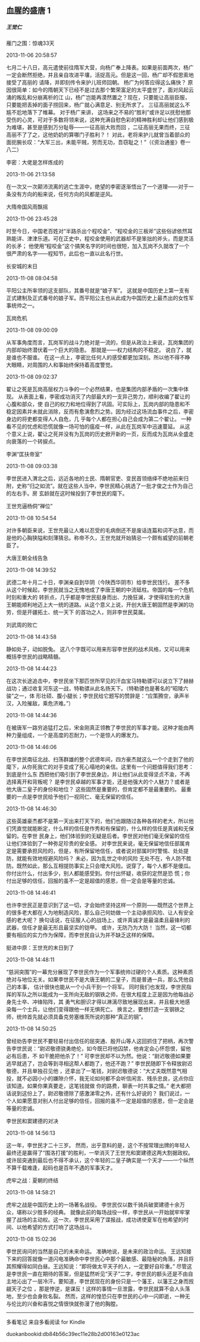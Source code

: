 ## 血腥的盛唐 1

##### 王觉仁

  

  雁门之围：惊魂33天

  

2013-11-06 20:58:57

七月二十八日，高元遣使前往隋军大营，向杨广奉上降表。如果是前面两次，杨广一定会断然拒绝，并且亲自攻进平壤，活捉高元。但是这一回，杨广却不假思索地接受了高丽的
请降，并即刻传令来护儿班师回朝。 杨广为何答应得这么痛快？ 原因很简单：如今的隋朝天下已经不是过去那个繁荣富足的太平盛世了，面对风起云涌的叛乱和分崩离析的江
山，杨广岂能再漠然置之？现在，只要能让高丽臣服，只要能把丢掉的面子捞回来，杨广就心满意足、别无所求了。 三征高丽就这么不尴不尬地落下了帷幕。 对于杨广来讲，
这场来之不易的“胜利”或许足以抚慰他那受伤的心灵，可对于多数将领来说，这种充满自慰色彩的精神胜利却让他们感到极为难堪，甚至是感到万分耻辱——一征高丽大败而回
，二征高丽无果而终，三征高丽不了了之，这他奶奶的算哪门子胜利？！
对此，老将来护儿就曾当着部众的面扼腕长叹：“大军三出，未能平贼，劳而无功，吾窃耻之！”（《资治通鉴》卷一八二）

  

  李密：大佬是怎样炼成的

  

2013-11-06 21:13:58

在一次又一次颠沛流离的逃亡生涯中，绝望的李密逐渐悟出了一个道理——对于一条没有方向的船来说，任何方向的风都是逆风。

  

  大隋帝国风雨飘摇

  

2013-11-06 23:45:28

时至今日，中国老百姓对“半路杀出个程咬金”、“程咬金的三板斧”这些俗谚依然耳熟能详、津津乐道。可在正史中，程咬金使用的武器却不是笨拙的斧头，而是灵活的长矛；
他使用“程咬金”这个搞笑名字的时间也很短，加入瓦岗不久就改了一个很严肃的名字——程知节，此后也一直以此名行世。

  

  长安城的末日

  

2013-11-08 08:04:58

平阳公主所率领的这支部队，其番号就是“娘子军”。
这就是中国历史上第一支有正式建制及正式番号的娘子军。而平阳公主也从此成为中国历史上最杰出的女性军事统帅之一。

  

  瓦岗危机

  

2013-11-08 09:00:09

从军事角度而言，瓦岗军的战斗力绝对是一流的，但是从政治上来说，瓦岗集团的内部却始终潜伏着一个巨大的隐患。 那就是——权力结构的不稳定。
说白了，就是谁也不服谁。 在这一点上，李密比任何人的感受都更加深刻。所以他不得不睁大眼睛，对周围的人和事始终保持着高度警觉。

  

2013-11-08 09:02:37

翟让之死是瓦岗高层权力斗争的一个必然结果，也是集团内部矛盾的一次集中体现。 从表面上看，李密成功消灭了内部最大的一支异己势力，顺利收编了翟让的心腹和部众，使
自己的权力和地位得到了巩固。可实际上，瓦岗内部的隐患和不稳定因素并未就此消除，反而有愈演愈烈之势。因为经过这场流血事件之后，李密身边的将吏都变得人人自危，几
乎每个人都在担心自己会成为第二个翟让。 一种看不见的忧虑和恐慌就像一场可怕的瘟疫一样，从此在瓦岗军中迅速蔓延。
从这个意义上说，翟让之死并没有为瓦岗的历史掀开新的一页，反而成为瓦岗从全盛走向衰落的一个转捩点。

  

  李渊“匡扶帝室”

  

2013-11-08 09:03:38

李世民进入渭北之后，远近各地的士民、隋朝官吏、变民首领络绎不绝地前来归附，史称“归之如流”。就在这些人当中，李世民精心挑选了一批才俊之士作为自己的左右手。房
玄龄就在这时候投到了李世民的麾下。

  

  王世充逼杨侗“禅位”

  

2013-11-08 10:54:54

对许多朝臣来说，王世充最让人难以忍受的毛病倒还不是废话连篇和词不达意，而是他的心胸狭隘和刻薄猜忌。称帝不久，王世充就开始猜忌一个颇有威望的前朝老臣了。

  

  大唐王朝全线告急

  

2013-11-08 14:39:52

武德二年十月二十日，李渊亲自到华阴（今陕西华阴市）给李世民饯行。 差不多从这个时候起，李世民就当之无愧地成了李唐王朝的中流砥柱。帝国的每一个危机时刻和重大的
转折点，几乎都是李世民挺身而出、力挽狂澜，才使得初生的大唐王朝能顺利地迈上大一统的道路。从这个意义上说，开创大唐王朝固然是李渊的功劳，但是开疆拓土、统一天下
的首功之人，则非李世民莫属。

  

  刘武周的败亡

  

2013-11-08 14:43:58

静如处子，动如脱兔。 这八个字既可以用来形容李世民的战术风格，又可以用来概括李世民的战略精髓。

  

2013-11-08 14:44:23

在这次长途追击中，李世民坐下那匹世所罕见的汗血宝马特勒骠可以说立下了赫赫战功；通过收复河东这一战，特勒骠从此名扬天下。（特勒骠也是著名的“昭陵六骏”之一，体
形壮硕、腹小腿长；李世民给它题写的赞辞是：“应策腾空，承声半汉，入险摧敌，乘危济难。”）

  

2013-11-08 14:44:36

在被唐军一路穷追猛打之后，宋金刚真正领教了李世民的军事才能。这种才能由两种力量组成，一个是高度的忍耐力，一个是惊人的爆发力。

  

2013-11-08 14:46:06

在李世民南征北战、扫荡群雄的整个武德年间，四方豪杰就这么一个个走到了他的麾下，从你死我亡的对手变成了死心塌地的亲信。这里有一个问题值得我们思考：到底是什么东
西把他们吸引到了李世民身边，并让他们从此变得坚贞不渝，不再选择离开和背叛呢？ 是李世民卓越的军事才能，还是他强大的个人魅力？或者是他大唐二皇子的身份和地位？
这些固然是重要的，但肯定都不是最重要的。 最重要的一点是李世民给予他们一视同仁、毫无保留的信任。

  

2013-11-08 14:46:30

这些英雄豪杰都不是第一天出来打天下的，他们也跟随过各种各样的老大，所以他们凭直觉就能断定，什么样的信任是作秀和有保留的，什么样的信任是真诚和无保留的。在李世
民身上，他们体验到的无疑是后者。李世民对他们毫无保留的信任让他们体验到了一种弥足珍贵的安全感。
对李世民来说，毫无保留地信任部属肯定是需要承担风险的，但是，有所保留地信任，或者说对部属时时警惕、处处提防，就能有效地规避风险吗？ 未必，因为乱世之中的风险
无处不在，令人防不胜防。既然如此，那么互相提防事实上只会增大风险。说穿了，每个人都不是傻瓜。你付出什么，付出多少，别人都能感受到。你付出怀疑，收获的定然是恐
慌；你付出足够的信任，回报的虽不一定是超值的感恩，但一定会是等量的忠诚。

  

2013-11-08 14:46:41

也许李世民正是意识到了这一切，才会始终坚持这样一个原则——既然这个世界上的很多老大都在人为地制造风险，那么自己何妨做一个主动承担风险、让人有安全感的老大呢？
换句话说，在征服人心的战场上，或许真诚才是最温柔且最锋利的武器，信任才是最无形且最坚实的铠甲。 或许，无防乃为大防！
当然，这一切都要有相应的实力作为保障，而李世民自认为并不缺乏这样的保障。

  

  挺进中原：王世充的末日到了

  

2013-11-08 14:48:11

“慈涧突围”的一幕充分展现了李世民作为一个军事统帅过硬的个人素质。这种素质绝对与地位无关。如果李世民不是大唐王朝的二皇子，而是普通一兵，那么凭他自己的本事，
估计很快也能从一个小兵干到一个将军。 同时我们也发现，李世民指挥的军队之所以能成为一支所向无敌的钢铁之师，在很大程度上正是因为他每战必身先士卒、冲锋陷阵，其
勇气和胆识才得以淋漓尽致地展现出来，并且极大地感染每一个士兵，让他们变得跟他一样无惧死亡。
换言之，要想打造一支钢铁之师，统帅首先就必须具备克劳塞维茨所说的那种“真正的钢”。

  

2013-11-08 14:50:25

曾经劝告李世民不要轻易付出信任的屈突通、殷开山等人这回抓住了把柄，再次警告李世民说：“尉迟敬德骁勇绝伦，如今既已将他囚禁，他肯定会心怀怨恨，留他必有后患，不
如干脆把他杀了！” 可李世民却不以为然。他说：“尉迟敬德如果要逃早就逃了，岂会等到寻相这帮人都跑了，他还不跑？” 李世民随即下令释放尉迟敬德，并且单独召见他
，还拿出了一笔钱，对尉迟敬德说：“大丈夫既然意气相投，就不必因小小的嫌隙介怀，我无论如何都不会听信闲言、残杀忠良，这点你应该知道。如果你果真要走，这笔钱就做
你的路费，聊表一时共事之情。” 老大都把话说到这份上了，尉迟敬德除了感激涕零之外，还有什么好说的？
我们说过，一个人如果愿意对别人付出足够的信任，回报的虽不一定是超值的感恩，但一定会是等量的忠诚。

  

  李世民和窦建德的对决

  

2013-11-08 14:56:13

这一年，李世民才二十三岁。 然而，出乎意料的是，这个不按常理出牌的年轻人最终还是赢得了“围洛打援”的胜利，一举消灭了王世充和窦建德这两大割据政权。
或许屈突通到最后也不得不承认，这个年轻的二皇子确实是一个天才——一个纵然不算千载难逢，起码也是百年不遇的军事天才。

  

  虎牢之战：夏朝的终结

  

2013-11-08 14:58:21

虎牢之战是中国历史上的一场著名战役。 李世民仅以数千骑兵破窦建德十余万众，堪称以少胜多的经典。
就像此前的每场战役一样，李世民从一开始就牢牢掌握了战场的主动权。这一次，李世民采用了谍报战，成功诱使夏军在他希望的时间、以他希望的方式打响了这场战斗。

  

2013-11-08 15:02:36

李世民询问的当然是自己的未来命运。 准确地说，是未来的政治命运。
王远知接下来的回答就像一道闪电准确命中李世民心中那个最敏感、最隐秘的角落，并且将其照耀得如同白昼。王远知说：“即将做太平天子的人，一定要好自珍重。” 尽管这
是李世民一直在期待的答案，但是猛然听见“天子”二字，李世民的额头还是不由自主地沁出了一层冷汗。要知道，李世民现在的身份只是一个藩王，以藩王之身而觊觎天子之位
，那是悖逆，是谋反！这样的事情一旦泄露，李世民就算不会人头落地，至少也会身败名裂。
然而，这样的惶恐只在李世民的心中一闪即逝，一种无与伦比的兴奋和喜悦之情很快就弥漫了他的胸膛。

* * *

多看笔记 来自多看阅读 for Kindle

duokanbookid:db84b56c39ec11e28b2d00163e0123ac

